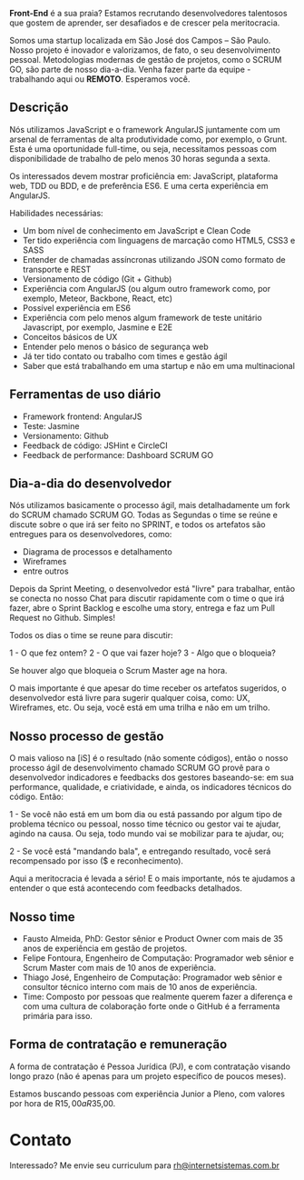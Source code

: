 **Front-End** é a sua praia? Estamos recrutando desenvolvedores talentosos que gostem de aprender, ser desafiados e de crescer pela meritocracia.

Somos uma startup localizada em São José dos Campos – São Paulo. Nosso projeto é inovador e valorizamos, de fato, o seu desenvolvimento pessoal. Metodologias modernas de gestão de projetos, como o SCRUM GO, são parte de nosso dia-a-dia. Venha fazer parte da equipe - trabalhando aqui ou **REMOTO**. Esperamos você.


## Descrição

Nós utilizamos JavaScript e o framework AngularJS juntamente com um arsenal de ferramentas de alta produtividade como, por exemplo, o Grunt. Esta é uma oportunidade full-time, ou seja, necessitamos pessoas com disponibilidade de trabalho de pelo menos 30 horas segunda a sexta.

Os interessados devem mostrar proficiência em: JavaScript, plataforma web, TDD ou BDD, e de preferência ES6. E uma certa experiência em AngularJS.

Habilidades necessárias:

- Um bom nível de conhecimento em JavaScript e Clean Code
- Ter tido experiência com linguagens de marcação como HTML5, CSS3 e SASS
- Entender de chamadas assíncronas utilizando JSON como formato de transporte e REST
- Versionamento de código (Git + Github)
- Experiência com AngularJS (ou algum outro framework como, por exemplo, Meteor, Backbone, React, etc)
- Possível experiência em ES6
- Experiência com pelo menos algum framework de teste unitário Javascript, por exemplo, Jasmine e E2E
- Conceitos básicos de UX
- Entender pelo menos o básico de segurança web
- Já ter tido contato ou trabalho com times e gestão ágil
- Saber que está trabalhando em uma startup e não em uma multinacional

## Ferramentas de uso diário

- Framework frontend: AngularJS
- Teste: Jasmine
- Versionamento: Github
- Feedback de código: JSHint e CircleCI
- Feedback de performance: Dashboard SCRUM GO

## Dia-a-dia do desenvolvedor

Nós utilizamos basicamente o processo ágil, mais detalhadamente um fork do SCRUM chamado SCRUM GO. Todas as Segundas o time se reúne e discute sobre o que irá ser feito no SPRINT, e todos os artefatos são entregues para os desenvolvedores, como:

* Diagrama de processos e detalhamento
* Wireframes
* entre outros

Depois da Sprint Meeting, o desenvolvedor está "livre" para trabalhar, então se conecta no nosso Chat para discutir rapidamente com o time o que irá fazer, abre o Sprint Backlog e escolhe uma story, entrega e faz um Pull Request no Github. Simples!

Todos os dias o time se reune para discutir:

1 - O que fez ontem?
2 - O que vai fazer hoje?
3 - Algo que o bloqueia?

Se houver algo que bloqueia o Scrum Master age na hora.

O mais importante é que apesar do time receber os artefatos sugeridos, o desenvolvedor está livre para sugerir qualquer coisa, como: UX, Wireframes, etc. Ou seja, você está em uma trilha e não em um trilho.


## Nosso processo de gestão

O mais valioso na [iS] é o resultado (não somente códigos), então o nosso processo ágil de desenvolvimento chamado SCRUM GO provê para o desenvolvedor indicadores e feedbacks dos gestores baseando-se: em sua performance, qualidade, e criatividade, e ainda, os indicadores técnicos do código. Então:

1 - Se você não está em um bom dia ou está passando por algum tipo de problema técnico ou pessoal, nosso time técnico ou gestor vai te ajudar, agindo na causa. Ou seja, todo mundo vai se mobilizar para te ajudar, ou;

2 - Se você está "mandando bala", e entregando resultado, você será recompensado por isso ($ e reconhecimento).

Aqui a meritocracia é levada a sério! E o mais importante, nós te ajudamos a entender o que está acontecendo com feedbacks detalhados.

## Nosso time

* Fausto Almeida, PhD: Gestor sênior e Product Owner com mais de 35 anos de experiência em gestão de projetos.
* Felipe Fontoura, Engenheiro de Computação: Programador web sênior e Scrum Master com mais de 10 anos de experiência.
* Thiago José, Engenheiro de Computação: Programador web sênior e consultor técnico interno com mais de 10 anos de experiência.
* Time: Composto por pessoas que realmente querem fazer a diferença e com uma cultura de colaboração forte onde o GitHub é a ferramenta primária para isso.

## Forma de contratação e remuneração

A forma de contratação é Pessoa Jurídica (PJ), e com contratação visando longo prazo (não é apenas para um projeto específico de poucos meses).

Estamos buscando pessoas com experiência Junior a Pleno, com valores por hora de R$15,00 a R$35,00.

# Contato

Interessado? Me envie seu curriculum para rh@internetsistemas.com.br
